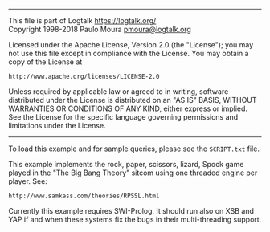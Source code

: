 ________________________________________________________________________

This file is part of Logtalk <https://logtalk.org/>  
Copyright 1998-2018 Paulo Moura <pmoura@logtalk.org>

Licensed under the Apache License, Version 2.0 (the "License");
you may not use this file except in compliance with the License.
You may obtain a copy of the License at

    http://www.apache.org/licenses/LICENSE-2.0

Unless required by applicable law or agreed to in writing, software
distributed under the License is distributed on an "AS IS" BASIS,
WITHOUT WARRANTIES OR CONDITIONS OF ANY KIND, either express or implied.
See the License for the specific language governing permissions and
limitations under the License.
________________________________________________________________________


To load this example and for sample queries, please see the `SCRIPT.txt` file.

This example implements the rock, paper, scissors, lizard, Spock game played
in the "The Big Bang Theory" sitcom using one threaded engine per player. See:

	http://www.samkass.com/theories/RPSSL.html

Currently this example requires SWI-Prolog. It should run also on XSB and YAP
if and when these systems fix the bugs in their multi-threading support.
